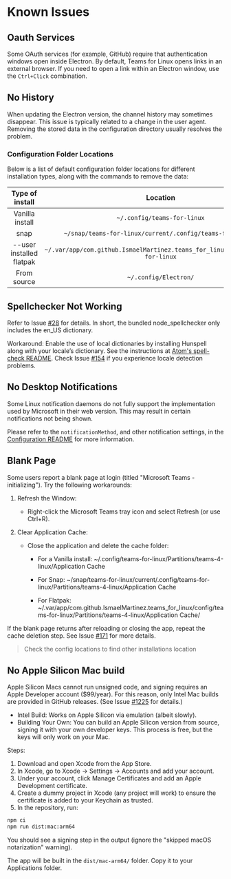 # Known Issues

## Oauth Services

Some OAuth services (for example, GitHub) require that authentication windows
open inside Electron. By default, Teams for Linux opens links in an external
browser. If you need to open a link within an Electron window, use the
`Ctrl+Click` combination.

## No History

When updating the Electron version, the channel history may sometimes disappear.
This issue is typically related to a change in the user agent. Removing the
stored data in the configuration directory usually resolves the problem.

### Configuration Folder Locations

Below is a list of default configuration folder locations for different
installation types, along with the commands to remove the data:

|     Type of install      |                                   Location                                    |                                   Clean-up command                                   |
| :----------------------: | :---------------------------------------------------------------------------: | :----------------------------------------------------------------------------------: |
|     Vanilla install      |                          `~/.config/teams-for-linux`                          |                          `rm -rf ~/.config/teams-for-linux`                          |
|           snap           |           `~/snap/teams-for-linux/current/.config/teams-for-linux/`           |           `rm -rf ~/snap/teams-for-linux/current/.config/teams-for-linux/`           |
| --user installed flatpak | `~/.var/app/com.github.IsmaelMartinez.teams_for_linux/config/teams-for-linux` | `rm -rf ~/.var/app/com.github.IsmaelMartinez.teams_for_linux/config/teams-for-linux` |
|       From source        |                             `~/.config/Electron/`                             |                             `rm -rf ~/.config/Electron/`                             |

## Spellchecker Not Working

Refer to Issue
[#28](https://github.com/IsmaelMartinez/teams-for-linux/issues/28) for details.
In short, the bundled node_spellchecker only includes the en_US dictionary.

Workaround: Enable the use of local dictionaries by installing Hunspell along
with your locale’s dictionary. See the instructions at
[Atom's spell-check README](https://github.com/atom/spell-check#debian-ubuntu-and-mint).
Check Issue [#154](https://github.com/IsmaelMartinez/teams-for-linux/issues/154)
if you experience locale detection problems.

## No Desktop Notifications

Some Linux notification daemons do not fully support the implementation used by
Microsoft in their web version. This may result in certain notifications not
being shown.

Please refer to the `notificationMethod`, and other notification settings, in
the [Configuration README](app/config/README.md) for more information.

## Blank Page

Some users report a blank page at login (titled "Microsoft Teams -
initializing"). Try the following workarounds:

1. Refresh the Window:

   - Right-click the Microsoft Teams tray icon and select Refresh (or use
     Ctrl+R).

1. Clear Application Cache:

   - Close the application and delete the cache folder:

     - For a Vanilla install:
       ~/.config/teams-for-linux/Partitions/teams-4-linux/Application Cache

     - For Snap:
       ~/snap/teams-for-linux/current/.config/teams-for-linux/Partitions/teams-4-linux/Application
       Cache

     - For Flatpak:
       ~/.var/app/com.github.IsmaelMartinez.teams_for_linux/config/teams-for-linux/Partitions/teams-4-linux/Application
       Cache/

If the blank page returns after reloading or closing the app, repeat the cache
deletion step. See Issue
[#171](https://github.com/IsmaelMartinez/teams-for-linux/issues/171) for more
details.

> Check the config locations to find other installations location

## No Apple Silicon Mac build

Apple Silicon Macs cannot run unsigned code, and signing requires an Apple
Developer account ($99/year). For this reason, only Intel Mac builds are
provided in GitHub releases. (See Issue
[#1225](https://github.com/IsmaelMartinez/teams-for-linux/issues/1225) for
details.)

- Intel Build: Works on Apple Silicon via emulation (albeit slowly).
- Building Your Own: You can build an Apple Silicon version from source, signing
  it with your own developer keys. This process is free, but the keys will only
  work on your Mac.

Steps:

1. Download and open Xcode from the App Store.
1. In Xcode, go to Xcode → Settings → Accounts and add your account.
1. Under your account, click Manage Certificates and add an Apple Development
    certificate.
1. Create a dummy project in Xcode (any project will work) to ensure the
    certificate is added to your Keychain as trusted.
1. In the repository, run:

```bash
npm ci
npm run dist:mac:arm64
```

You should see a signing step in the output (ignore the "skipped macOS
notarization" warning).

The app will be built in the `dist/mac-arm64/` folder. Copy it to your
Applications folder.
